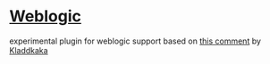 [Weblogic]()
========================================

experimental plugin for weblogic support based on [this comment](https://github.com/HotswapProjects/HotswapAgent/issues/164#issuecomment-701276011) by [Kladdkaka](https://github.com/Kladdkaka)